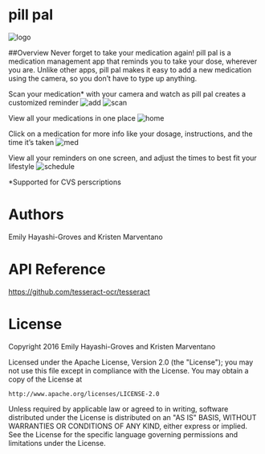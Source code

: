 # pill pal
![logo](documentation/logo.png)

##Overview
Never forget to take your medication again! pill pal is a medication management app that reminds you to take your dose, wherever you are. Unlike other apps, pill pal makes it easy to add a new medication using the camera, so you don’t have to type up anything.

Scan your medication* with your camera and watch as pill pal creates a customized reminder
![add](documentation/add.PNG)
![scan](documentation/scan.PNG)

View all your medications in one place
![home](documentation/home.PNG)

Click on a medication for more info like your dosage, instructions, and the time it’s taken
![med](documentation/med.PNG)

View all your reminders on one screen, and adjust the times to best fit your lifestyle 
![schedule](documentation/schedule.PNG)

*Supported for CVS perscriptions

# Authors
Emily Hayashi-Groves and Kristen Marventano

# API Reference
https://github.com/tesseract-ocr/tesseract

# License 
Copyright 2016 Emily Hayashi-Groves and Kristen Marventano

Licensed under the Apache License, Version 2.0 (the "License");
you may not use this file except in compliance with the License.
You may obtain a copy of the License at

    http://www.apache.org/licenses/LICENSE-2.0

Unless required by applicable law or agreed to in writing, software
distributed under the License is distributed on an "AS IS" BASIS,
WITHOUT WARRANTIES OR CONDITIONS OF ANY KIND, either express or implied.
See the License for the specific language governing permissions and
limitations under the License.

